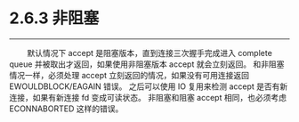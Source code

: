 # 2.6.3 非阻塞
***

&emsp;&emsp;
默认情况下 accept 是阻塞版本，直到连接三次握手完成进入 complete queue 并被取出才返回，如果使用非阻塞版本 accept 就会立刻返回。
和非阻塞情况一样，必须处理 accept 立刻返回的情况，如果没有可用连接返回 EWOULDBLOCK/EAGAIN 错误。
之后可以使用 IO 复用来检测 accept 是否有新连接，如果有新连接 fd 变成可读状态。
非阻塞和阻塞 accept 相同，也必须考虑 ECONNABORTED 这样的错误。